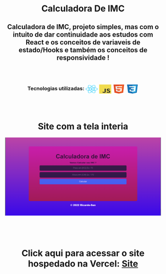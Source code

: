 <h1 align="center">Calculadora De IMC</h1>
<h2 align="center">Calculadora de IMC, projeto simples, mas com o intuito de dar continuidade aos estudos com React e os conceitos  de variaveis de estado/Hooks e também os conceitos de responsividade !</h2>

<br>
<br>

<div align="center">
    <h3>Tecnologias utilizadas: 
    <img align="center" alt="react" height="30" width="40" src="https://raw.githubusercontent.com/devicons/devicon/master/icons/react/react-original.svg">
    <img align="center" alt="JavaSript" height="30" width="40" src="https://raw.githubusercontent.com/devicons/devicon/master/icons/javascript/javascript-original.svg">
    <img align="center" alt="ricardo-HTML" height="30" width="40" src="https://raw.githubusercontent.com/devicons/devicon/master/icons/html5/html5-original.svg">
    <img align="center" alt="ricardo-CSS" height="30" width="40" src="https://raw.githubusercontent.com/devicons/devicon/master/icons/css3/css3-original.svg"></h3>
</div>

<br>
<br>



<div>
    <h1 align="center">Site com a tela interia</h1>
    <img src="./img-readme/img1.png" alt="Imagem da Front Page">
</div>

##
<br>
<br>
<div align="center">
  <h1>Click aqui para acessar o site hospedado na Vercel: <a href="https://flex-turismos-2cfyn4q9s-ricardosantanaevangelista.vercel.app">Site</a></h1>
  
</div>
  
